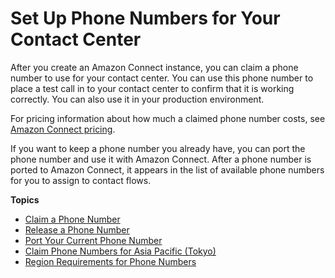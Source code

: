 # Set Up Phone Numbers for Your Contact Center<a name="contact-center-phone-number"></a>

After you create an Amazon Connect instance, you can claim a phone number to use for your contact center\. You can use this phone number to place a test call in to your contact center to confirm that it is working correctly\. You can also use it in your production environment\.

For pricing information about how much a claimed phone number costs, see [Amazon Connect pricing](https://aws.amazon.com/connect/pricing/)\.

If you want to keep a phone number you already have, you can port the phone number and use it with Amazon Connect\. After a phone number is ported to Amazon Connect, it appears in the list of available phone numbers for you to assign to contact flows\.

**Topics**
+ [Claim a Phone Number](claim-phone-number.md)
+ [Release a Phone Number](release-phone-number.md)
+ [Port Your Current Phone Number](port-phone-number.md)
+ [Claim Phone Numbers for Asia Pacific \(Tokyo\)](connect-tokyo-region.md)
+ [Region Requirements for Phone Numbers](phone-number-requirements.md)